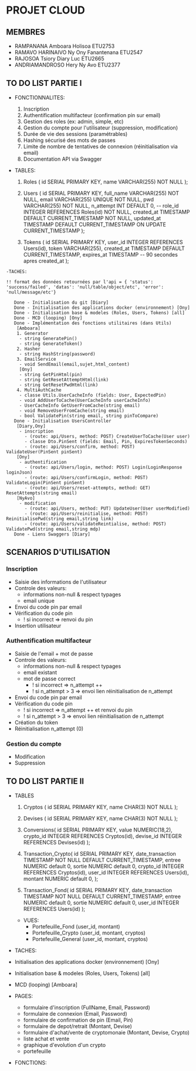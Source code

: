 # PROJET CLOUD

## MEMBRES

- RAMPANANA Amboara Holisoa ETU2753
- RAMAVO HARINAIVO Ny Ony Fanantenana ETU2547
- RAJOSOA Tsiory Diary Luc ETU2665
- ANDRIAMANDROSO Hery Ny Avo ETU2377

## TO DO LIST PARTIE I

   - FONCTIONNALITES:
      1. Inscription
      2. Authentification multifacteur (confirmation pin sur email)
      3. Gestion des roles (ex: admin, simple, etc)
      4. Gestion du compte pour l'utilisateur (suppression, modification)
      5. Durée de vie des sessions (paramétrables)
      6. Hashing sécurisé des mots de passes
      7. Limite de nombre de tentatives de connexion (réinitialisation via email)
      8. Documentation API via Swagger


   - TABLES:
      1. Roles (
        id SERIAL PRIMARY KEY,
        name VARCHAR(255) NOT NULL
       );

      2. Users (
        id SERIAL PRIMARY KEY, 
        full_name VARCHAR(255) NOT NULL,
        email VARCHAR(255) UNIQUE NOT NULL,
        pwd VARCHAR(255) NOT NULL,
        n_attempt INT DEFAULT 0,
        -- role_id INTEGER REFERENCES Roles(id) NOT NULL,
        created_at TIMESTAMP DEFAULT CURRENT_TIMESTAMP NOT NULL,
        updated_at TIMESTAMP DEFAULT CURRENT_TIMESTAMP ON UPDATE CURRENT_TIMESTAMP
       );

      3. Tokens (
        id SERIAL PRIMARY KEY,
        user_id INTEGER REFERENCES Users(id),
        token VARCHAR(255),
        created_at TIMESTAMP DEFAULT CURRENT_TIMESTAMP,
        expires_at TIMESTAMP -- 90 secondes apres created_at
       );

    -TACHES:
    
    !! format des données retournées par l'api = { 'status': 'success/failed', 'datas': 'null/table/object/etc', 'error': 'null/message/etc'} 

       Done - Initialisation du git [Diary]
       Done - Initialisation des applications docker (environnement) [Ony]
       Done - Initialisation base & modeles (Roles, Users, Tokens) [all]
       Done - MCD (looping) [Ony]
       Done - Implémentation des fonctions utilitaires (dans Utils)
        [Amboara] 
        1. Generator
         - string GeneratePin()
         - string GenerateToken()
        2. Hasher
         - string HashString(password)
        3. EmailService 
         - void SendEmail(email,sujet,html_content)
         [Ony] 
         - string GetPinHtml(pin)
         - string GetResetAttemptHtml(link)
         - string GetResetPwdHtml(link)
        4. MultiAuthCache
         - classe Utils.UserCacheInfo (fields: User, ExpectedPin)
         - void AddUserToCache(UserCacheInfo userCacheInfo)
         - UserCacheInfo GetUserFromCache(string email)
         - void RemoveUserFromCache(string email)
         - bool ValidatePin(string email, string pinToCompare)
       Done - Initialisation UsersController 
        [Diary,Ony] 
         - inscription 
           - (route: api/Users, method: POST) CreateUserToCache(User user)
           - classe Dto.PinSent (fields: Email, Pin, ExpiresTokenSeconds)
           - (route: api/Users/confirm, method: POST)  ValidateUser(PinSent pinSent)
        [Ony] 
         - authentification 
           - (route: api/Users/login, method: POST) Login(LoginResponse loginJson)
           - (route: api/Users/confirmLogin, method: POST) ValidateLogin(PinSent pinSent)
           - (route: api/Users/reset-attempts, method: GET) ResetAttempts(string email)
        [NyAvo] 
         - modification 
           - (route: api/Users, method: PUT) UpdateUser(User userModified)
           - (route: api/Users/reinitialise, method: POST) ReinitialisePwd(string email,string link)
           - (route: api/Users/validateReintialise, method: POST) ValidatePwd(string email,string mdp)
       Done - Liens Swaggers [Diary]


## SCENARIOS D'UTILISATION

   ### Inscription
   - Saisie des informations de l'utilisateur
   - Controle des valeurs:
     - informations non-null & respect typages
     - email unique
   - Envoi du code pin par email
   - Vérification du code pin
     - ! si incorrect => renvoi du pin
   - Insertion utilisateur
  
  ### Authentification multifacteur
   - Saisie de l'email + mot de passe
   - Controle des valeurs:
     - informations non-null & respect typages
     - email existant
     - mot de passe correct
       - ! si incorrect => n_attempt ++
       - ! si n_attempt > 3 => envoi lien réinitialisation de n_attempt
   - Envoi du code pin par email
   - Vérification du code pin
       - ! si incorrect => n_attempt ++ et renvoi du pin
       - ! si n_attempt > 3 => envoi lien réinitialisation de n_attempt   
   - Création du token
   - Réinitialisation n_attempt (0) 
  
  ### Gestion du compte
   - Modification
   - Suppression
  
## TO DO LIST PARTIE II

  - TABLES
     1. Cryptos (
        id SERIAL PRIMARY KEY,
        name CHAR(3) NOT NULL 
       );

     2. Devises (
       id SERIAL PRIMARY KEY,
       name CHAR(3) NOT NULL 
      );

     3. Conversions(
      id SERIAL PRIMARY KEY,
      value NUMERIC(18,2),
      crypto_id INTEGER REFERENCES Cryptos(id),
      devise_id INTEGER REFERENCES Devises(id)
      ); 

     4. Transaction_Crypto(
      id SERIAL PRIMARY KEY,
      date_transaction TIMESTAMP NOT NULL DEFAULT CURRENT_TIMESTAMP,
      entree NUMERIC default 0,
      sortie NUMERIC default 0,
      crypto_id INTEGER REFERENCES Cryptos(id),
      user_id INTEGER REFERENCES Users(id),
      montant NUMERIC default 0,
      );

     5. Transaction_Fond(
      id SERIAL PRIMARY KEY,
      date_transaction TIMESTAMP NOT NULL DEFAULT CURRENT_TIMESTAMP,
      entree NUMERIC default 0,
      sortie NUMERIC default 0,
      user_id INTEGER REFERENCES Users(id)
      );

    - VUES:
      - Portefeuille_Fond (user_id, montant) 
      - Portefeuille_Crypto (user_id, montant, cryptos)
      - Portefeuille_General (user_id, montant, cryptos) 
       
  - TACHES:
   - Initialisation des applications docker (environnement) [Ony]
   - Initialisation base & modeles (Roles, Users, Tokens) [all]
   - MCD (looping) [Amboara]
   - PAGES:
     - formulaire d'inscription (FullName, Email, Password)
     - formulaire de connexion (Email, Password)
     - formulaire de confirmation de pin (Email, Pin)
     - formulaire de depot/retrait (Montant, Devise)
     - formulaire d'achat/vente de cryptomonaie (Montant, Devise, Crypto)
     - liste achat et vente 
     - graphique d'evolution d'un crypto 
     - portefeuille
   - FONCTIONS:
      